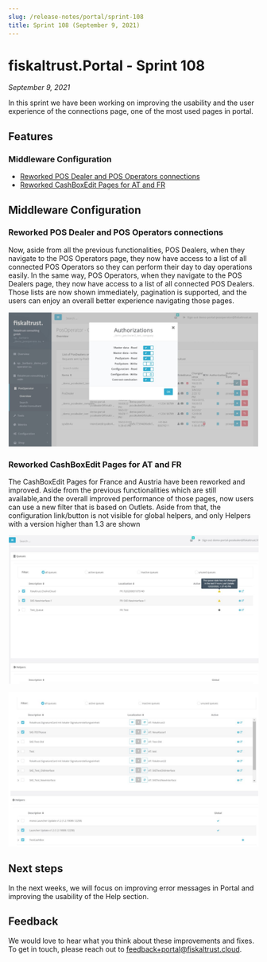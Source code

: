 ```yaml
---
slug: /release-notes/portal/sprint-108
title: Sprint 108 (September 9, 2021)
---
```


# fiskaltrust.Portal - Sprint 108
_September 9, 2021_

In this sprint we have been working on improving the usability and the user experience of the connections page, one of the most used pages in portal.

## Features

### Middleware Configuration

- [Reworked POS Dealer and POS Operators connections](#reworked-pos-dealer-and-pos-operators-connections)
- [Reworked CashBoxEdit Pages for AT and FR](#reworked-cashboxedit-pages-for-at-and-fr)

## Middleware Configuration

### Reworked POS Dealer and POS Operators connections

Now, aside from all the previous functionalities, POS Dealers, when they navigate to the POS Operators page, they now have access to a list of all connected POS Operators so they can perform their day to day operations easily. In the same way, POS Operators, when they navigate to the POS Dealers page, they now have access to a list of all connected POS Dealers. Those lists are now shown immediately, pagination is supported, and the users can enjoy an overall better experience navigating those pages.

![posdealerconnections](images/sprint-108/posdealerconnections.png)

### Reworked CashBoxEdit Pages for AT and FR

The CashBoxEdit Pages for France and Austria have been reworked and improved. Aside from the previous functionalities which are still available,and the overall improved performance of those pages, now users can use a new filter that is based on Outlets. Aside from that, the configuration link/button is not visible for global helpers, and only Helpers with a version higher than 1.3 are shown

![queues108](images/sprint-108/queues108.png)

![helpers](images/sprint-108/helpers.png)

## Next steps

In the next weeks, we will focus on improving error messages in Portal and improving the usability of the Help section. 

## Feedback
We would love to hear what you think about these improvements and fixes. To get in touch, please reach out to [feedback+portal@fiskaltrust.cloud](mailto:feedback+portal@fiskaltrust.cloud).
